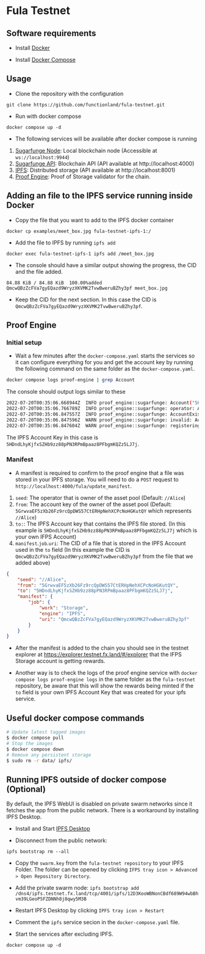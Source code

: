 # Fula Testnet

## Software requirements

- Install [Docker](https://docs.docker.com/engine/install)

- Install [Docker Compose](https://docs.docker.com/compose/install)

## Usage

- Clone the repository with the configuration
```
git clone https://github.com/functionland/fula-testnet.git
```

- Run with docker compose
```
docker compose up -d
```

- The following services will be available after docker compose is running

1. [Sugarfunge Node](https://github.com/functionland/sugarfunge-node/tree/functionland/fula): Local blockchain node (Accessible at `ws://localhost:9944`) 
2. [Sugarfunge API](https://github.com/functionland/sugarfunge-api/tree/functionland/fula): Blockchain API (API available at http://localhost:4000)
3. [IPFS](https://ipfs.io): Distributed storage (API available at http://localhost:8001)
6. [Proof Engine](https://github.com/functionland/proof-engine): Proof of Storage validator for the chain.

## Adding an file to the IPFS service running inside Docker

- Copy the file that you want to add to the IPFS docker container

```
docker cp examples/meet_box.jpg fula-testnet-ipfs-1:/
```

- Add the file to IPFS by running `ipfs add`

```
docker exec fula-testnet-ipfs-1 ipfs add /meet_box.jpg
```

- The console should have a similar output showing the progress, the CID and the file added.

```
84.88 KiB / 84.88 KiB  100.00%added QmcwQBzZcFVa7gyEQazd9WryzXKVMK2TvwBweruBZhy3pf meet_box.jpg
```

- Keep the CID for the next section. In this case the CID is `QmcwQBzZcFVa7gyEQazd9WryzXKVMK2TvwBweruBZhy3pf`.

## Proof Engine

### Initial setup

- Wait a few minutes after the `docker-compose.yaml` starts the services so it can configure everything for you and get the account key by running the following command on the same folder as the `docker-compose.yaml`.

```bash
docker compose logs proof-engine | grep Account 
```

The console should output logs similar to these
```bash
2022-07-20T00:35:06.668944Z  INFO proof_engine::sugarfunge: Account("5HDndLhyKjfxSZHb9zz88pPN3RPmBpaaz8PFbgmKQZz5LJ7j")
2022-07-20T00:35:06.766789Z  INFO proof_engine::sugarfunge: operator: Account("5GrwvaEF5zXb26Fz9rcQpDWS57CtERHpNehXCPcNoHGKutQY")
2022-07-20T00:35:06.847557Z  INFO proof_engine::sugarfunge: AccountExistsOutput { account: Account("5HDndLhyKjfxSZHb9zz88pPN3RPmBpaaz8PFbgmKQZz5LJ7j"), exists: false }
2022-07-20T00:35:06.847596Z  WARN proof_engine::sugarfunge: invalid: Account("5HDndLhyKjfxSZHb9zz88pPN3RPmBpaaz8PFbgmKQZz5LJ7j")
2022-07-20T00:35:06.847604Z  WARN proof_engine::sugarfunge: registering: Account("5HDndLhyKjfxSZHb9zz88pPN3RPmBpaaz8PFbgmKQZz5LJ7j")
```

The IPFS Account Key in this case is `5HDndLhyKjfxSZHb9zz88pPN3RPmBpaaz8PFbgmKQZz5LJ7j`.

### Manifest

- A manifest is required to confirm to the proof engine that a file was stored in your IPFS storage. You will need to do a `POST` request to `http://localhost:4000/fula/update_manifest`.

1. `seed`: The operator that is owner of the asset pool (Default: `//Alice`)
2. `from`: The account key of the owner of the asset pool (Default: `5GrwvaEF5zXb26Fz9rcQpDWS57CtERHpNehXCPcNoHGKutQY` which represents `//Alice`)
3. `to:`: The IPFS Account key that contains the IPFS file stored. (In this example is `5HDndLhyKjfxSZHb9zz88pPN3RPmBpaaz8PFbgmKQZz5LJ7j` which is your own IFPS Account)
4. `manifest`.`job`.`uri`: The CID of a file that is stored in the IPFS Account used in the `to` field (In this example the CID is `QmcwQBzZcFVa7gyEQazd9WryzXKVMK2TvwBweruBZhy3pf` from the file that we added above)

```json
{
    "seed": "//Alice",
    "from": "5GrwvaEF5zXb26Fz9rcQpDWS57CtERHpNehXCPcNoHGKutQY",
    "to": "5HDndLhyKjfxSZHb9zz88pPN3RPmBpaaz8PFbgmKQZz5LJ7j",
    "manifest": {
        "job": {
            "work": "Storage",
            "engine": "IPFS",
            "uri": "QmcwQBzZcFVa7gyEQazd9WryzXKVMK2TvwBweruBZhy3pf"
        }
    }
}
```

- After the manifest is added to the chain you should see in the testnet explorer at https://explorer.testnet.fx.land/#/explorer that the IFPS Storage account is getting rewards.

- Another way is to check the logs of the proof engine service with `docker compose logs proof-engine logs` in the same folder as the `fula-testnet` repository, be aware that this will show the rewards being minted if the `to` field is your own IPFS Account Key that was created for your ipfs service.

## Useful docker compose commands

```bash
# Update latest tagged images
$ docker compose pull
# Stop the images
$ docker compose down
# Remove any persistent storage
$ sudo rm -r data/ ipfs/
```

## Running IPFS outside of docker compose (Optional)

By default, the IPFS WebUI is disabled on private swarm networks since it fetches the app from the public network. There is a workaround by installing IPFS Desktop.

- Install and Start [IPFS Desktop](https://docs.ipfs.io/install/ipfs-desktop)

- Disconnect from the public network: 

```
ipfs bootstrap rm --all
```

- Copy the `swarm.key` from the `fula-testnet repository` to your IPFS Folder. The folder can be opened by clicking `IFPS tray icon > Advanced > Open Repository Directory`.

- Add the private swarm node: `ipfs bootstrap add /dns4/ipfs.testnet.fx.land/tcp/4001/ipfs/12D3KooWBNonCBdf689W94wbBhvm39LGeoP5FZDNNh8j8qwy5M3B`

- Restart IPFS Desktop by clicking `IPFS tray icon > Restart`

- Comment the `ipfs` service secion in the `docker-compose.yaml` file.

- Start the services after excluding IPFS.

```
docker compose up -d
```
